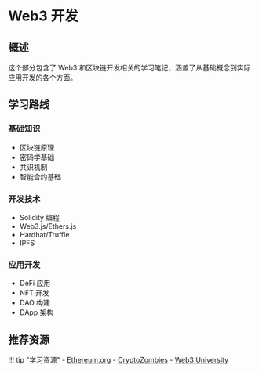 # Web3 开发

## 概述

这个部分包含了 Web3 和区块链开发相关的学习笔记，涵盖了从基础概念到实际应用开发的各个方面。

## 学习路线

### 基础知识
- 区块链原理
- 密码学基础
- 共识机制
- 智能合约基础

### 开发技术
- Solidity 编程
- Web3.js/Ethers.js
- Hardhat/Truffle
- IPFS

### 应用开发
- DeFi 应用
- NFT 开发
- DAO 构建
- DApp 架构

## 推荐资源

!!! tip "学习资源"
    - [Ethereum.org](https://ethereum.org/)
    - [CryptoZombies](https://cryptozombies.io/)
    - [Web3 University](https://www.web3.university/) 